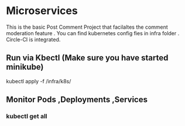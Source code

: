 # Microservices
This is the basic Post Comment Project that facilaltes the comment moderation feature .
You can find kubernetes config fies in infra folder .
Circle-CI is integrated.

## Run via Kbectl (Make sure you have started minikube)
  kubectl apply -f /infra/k8s/

## Monitor Pods ,Deployments ,Services 
### kubectl get all


